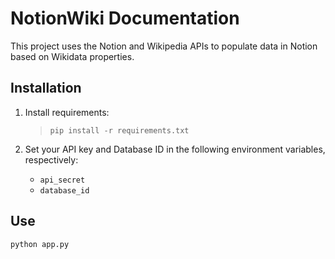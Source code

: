 # NotionWiki Documentation

This project uses the Notion and Wikipedia APIs to populate data in Notion based on Wikidata properties.

## Installation
1. Install requirements:
    >`pip install -r requirements.txt`

2. Set your API key and Database ID in the following environment variables, respectively:
   - `api_secret`
   - `database_id`

## Use
`python app.py`